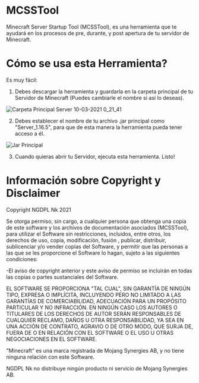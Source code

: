 # MCSSTool
Minecraft Server Startup Tool (MCSSTool), es una herramienta que te ayudará en los procesos de pre, durante, y post apertura de tu servidor de Minecraft.

# Cómo se usa esta Herramienta?
Es muy fácil:

1. Debes descargar la herramienta y guardarla en la carpeta principal de tu Servidor de Minecraft (Puedes cambiarle el nombre si así lo deseas).

![Carpeta Principal Server 10-03-2021 0_21_41](https://user-images.githubusercontent.com/68713397/110572024-63a6eb00-8137-11eb-88a6-cba24b0120f6.png)

2. Debes establecer el nombre de tu archivo .jar principal como "Server_1.16.5", para que de esta manera la herramienta pueda tener acceso a él.

![Jar Principal](https://user-images.githubusercontent.com/68713397/110572068-78837e80-8137-11eb-909a-f2eaab26f655.png)

3. Cuando quieras abrir tu Servidor, ejecuta esta herramienta.
Listo!

# Información sobre Copyright y Disclaimer
Copyright NGDPL Nk 2021

Se otorga permiso, sin cargo, a cualquier persona que obtenga una copia de este software y los archivos de documentación asociados (MCSSTool), para utilizar el Software sin restricciones, incluidos, entre otros, los derechos de uso, copia, modificación, fusión , publicar, distribuir, sublicenciar y/o vender copias del Software, y permitir que las personas a las que se les proporcione el Software lo hagan, sujeto a las siguientes condiciones:

-El aviso de copyright anterior y este aviso de permiso se incluirán en todas las copias o partes sustanciales del Software.

EL SOFTWARE SE PROPORCIONA "TAL CUAL", SIN GARANTÍA DE NINGÚN TIPO, EXPRESA O IMPLÍCITA, INCLUYENDO PERO NO LIMITADO A LAS GARANTÍAS DE COMERCIABILIDAD, ADECUACIÓN PARA UN PROPÓSITO PARTICULAR Y NO INFRACCIÓN. EN NINGÚN CASO LOS AUTORES O TITULARES DE LOS DERECHOS DE AUTOR SERÁN RESPONSABLES DE CUALQUIER RECLAMO, DAÑOS U OTRA RESPONSABILIDAD, YA SEA EN UNA ACCIÓN DE CONTRATO, AGRAVIO O DE OTRO MODO, QUE SURJA DE, FUERA DE O EN RELACIÓN CON EL SOFTWARE O EL USO U OTRAS NEGOCIACIONES EN EL SOFTWARE.

"Minecraft" es una marca registrada de Mojang Synergies AB, y no tiene ninguna relación con este Software.

NGDPL Nk no distribuye ningún producto ni servicio de Mojang Synergies AB.
